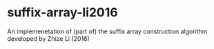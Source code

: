 # suffix-array-li2016
An implemenetation of (part of) the suffix array construction algorithm developed by Zhize Li (2016)
